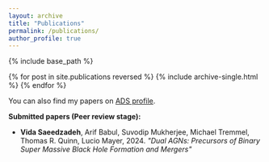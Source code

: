 ```yaml
---
layout: archive
title: "Publications"
permalink: /publications/
author_profile: true
---
```

{% include base_path %}

{% for post in site.publications reversed %}
  {% include archive-single.html %}
{% endfor %} 

<p>You can also find my papers on <a href="https://ui.adsabs.harvard.edu/public-libraries/VpIIp5VrTBarBZq_afDM_A">ADS profile</a>.</p>

<p><strong>Submitted papers (Peer review stage):</strong></p>

<ul>
	<li><strong>Vida Saeedzadeh</strong>, Arif Babul, Suvodip Mukherjee, Michael Tremmel, Thomas R. Quinn, Lucio Mayer, 2024. <em>&quot;Dual AGNs: Precursors of Binary Super Massive Black Hole Formation and Mergers&quot;</em></li>
</ul>
<ul>
